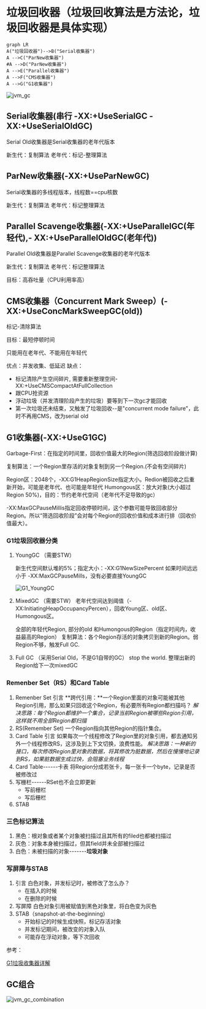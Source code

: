 # 垃圾回收器（垃圾回收算法是方法论，垃圾回收器是具体实现）

```mermaid
graph LR
A("垃圾回收器")-->B("Serial收集器")
A -->C("ParNew收集器")
#A -->D("ParNew收集器")
A -->E("Parallel收集器")
A -->F("CMS收集器")
A -->G("G1收集器")
```

![jvm_gc](https://raw.githubusercontent.com/huan415/JavaYang/master/assets/jvm_gc.jpg)

## Serial收集器(串行  -XX:+UseSerialGC -XX:+UseSerialOldGC)

Serial Old收集器是Serial收集器的老年代版本

新生代：复制算法
老年代：标记-整理算法



## ParNew收集器(-XX:+UseParNewGC)

Serial收集器的多线程版本，线程数==cpu核数

新生代：复制算法
老年代：标记整理算法



## Parallel Scavenge收集器(-XX:+UseParallelGC(年轻代),- XX:+UseParallelOldGC(老年代))

Parallel Old收集器是Parallel Scavenge收集器的老年代版本

新生代：复制算法
老年代：标记整理算法

目标：高吞吐量（CPU利用率高）



## CMS收集器（Concurrent Mark Sweep）(-XX:+UseConcMarkSweepGC(old))

标记-清除算法

目标：最短停顿时间

只能用在老年代、不能用在年轻代

优点：并发收集、低延迟
缺点：

* 标记清除产生空间碎片, 需要重新整理空间-XX:+UseCMSCompactAtFullCollection
* 跟CPU抢资源
* 浮动垃圾（并发清理阶段产生的垃圾）要等到下一次gc才能回收 
* 第一次垃圾还未结束，又触发了垃圾回收--是"concurrent mode failure"，此时不再用CMS，改为serial old



## G1收集器(-XX:+UseG1GC)

Garbage-First：在指定的时间里，回收价值最大的Region(筛选回收阶段做计算)

复制算法：一个Region里存活的对象复制到另一个Region.(不会有空间碎片)

Region区：2048个，-XX:G1HeapRegionSize指定大小。Redion被回收之后重新开始，可能是老年代、也可能是年轻代
Humongous区：放大对象(大小超过Region 50%)，目的：节约老年代空间（老年代不足导致的gc）

-XX:MaxGCPauseMillis指定回收停顿时间，这个参数可能导致回收部分Region。所以“筛选回收阶段”会对每个Region的回收价值和成本进行排（回收价值最大）。

### G1垃圾回收器分类

1. YoungGC （需要STW）

   新生代空间默认堆的5%；指定大小：-XX:G1NewSizePercent
   如果时间远远小于 -XX:MaxGCPauseMills，没有必要直接YoungGC

   ![G1_YoungGC](https://raw.githubusercontent.com/huan415/JavaYang/master/assets/G1_YoungGC.jpg)

2. MixedGC （需要STW）
   老年代空间达到阈值（-XX:InitiatingHeapOccupancyPercen），回收Young区、old区、Humongous区。
   
   全部的年轻代Region, 部分的old 和Humongous的Region（指定时间内，收益最高的Region）
   复制算法：各个Region存活的对象拷贝到新的Region。弱Region不够，触发Full GC.
   
3. Full GC （采用Serial Old，不是G1自带的GC）
   stop the world. 整理出新的Region给下一次mixedGC

### Remenber Set（RS）和Card Table

1. Remenber Set 引言
   **跨代引用：**一个Region里面的对象可能被其他Region引用，那么如果只回收这个Region，有必要所有Region都扫描吗？
   *解决思路：每个Region都维护一个集合，记录当前Region被哪些Region引用，这样就不用全部Region都扫描*
2. RS(Remember Set)
   一个Region指向其他Region的指针集合。
3. Card Table 引言
   如果每次一个线程修改了Region里的对象引用，都去通知另外一个线程修改RS，这涉及到上下文切换，浪费性能。
   *解决思路：一种新的接口，每次修改Region里对象的数据，将其修改为脏数据，然后在慢慢地记录到RS，如果脏数据生成过快，会阻塞业务线程*
4. Card Table------卡表
   将Region分成若张卡，每一张卡一个byte，记录是否被修改过
5. 写栅栏------RSet也不会立即更新
   * 写前栅栏
   * 写后栅栏
6. STAB
   

### 三色标记算法

1. 黑色：根对象或者某个对象被扫描过且其所有的filed也都被扫描过
2. 灰色：对象本身被扫描过，但其field并未全部被扫描过
3. 白色：未被扫描的对象-------**垃圾对象**

### 写屏障与STAB

1. 引言
   白色对象，并发标记时，被修改了怎么办？
   * 在插入的时候
   * 在删除的时候
2. 写屏障
   白色对象引用被赋值到黑色对象里，将白色变为灰色
3. STAB（snapshot-at-the-beginning）
   * 开始标记的时候生成快照，标记存活对象
   * 并发标记期间，被改变的对象入队
   * 可能存在浮动对象，等下次回收

参考：

[G1垃圾收集器详解](https://blog.csdn.net/qq_38294614/article/details/107746331)



## GC组合

![jvm_gc_combination](https://raw.githubusercontent.com/huan415/JavaYang/master/assets/jvm_gc_combination.jpg)
